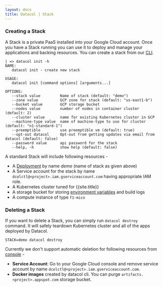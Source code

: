 ```yaml
---
layout: docs
title: Datacol | Stack
---
```


### Creating a Stack

A Stack is a private PaaS installed into your Google Cloud account. Once you have a Stack running you can use it to deploy and manage your applications and backing resources. You can create a stack from our [CLI](/docs/getting-started).

```
| => datacol init -h
NAME:
   datacol init - create new stack

USAGE:
   datacol init [command options] [arguments...]

OPTIONS:
   --stack value         Name of stack (default: "demo")
   --zone value          GCP zone for stack (default: "us-east1-b")
   --bucket value        GCP storage bucket
   --nodes value         number of nodes in container cluster (default: 2)
   --cluster value       name for existing Kubernetes cluster in GCP
   --machine-type value  name of machine-type to use for cluster (default: "n1-standard-1")
   --preemptible         use preemptible vm (default: true)
   --opt-out datacol     Opt-out from getting updates via email from datacol (default: false)
   --password value      api password for the stack
   --help, -h            show help (default: false)
```

A standard Stack will include following resources -

* A [Deployment](https://cloud.google.com/deployment-manager/docs/) by name _demo_ (name of stack as given above)
* A Service account for the stack by name `dcolctl@<project>.iam.gserviceaccount.com` having appropriate IAM role.
* A Kubernetes cluster tuned for {{site.title}}
* A storage bucket for storing [environment variables](/docs/cli/secrets) and build logs
* A compute instance of type `f1-mico`

### Deleting a Stack

If you want to delete a Stack, you can simply run `datacol destroy` command. It will safely teardown Kubernetes cluster and all of the apps deployed by Datacol. 

    STACK=demo datacol destroy

Currently we don't support automatic deletion for following resources from [console](https://console.cloud.google.com/) -

- **Service Account**: Go to your Google Cloud console and remove service account by name `dcolctl@<project>.iam.gserviceaccount.com`.
- **Docker images** created by datacol cli. You can purge `artifacts.<project>.appspot.com` storage bucket.

